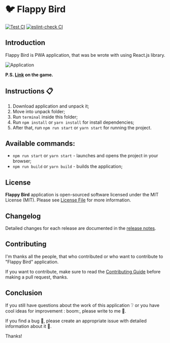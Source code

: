 # :bird: Flappy Bird

[![Test CI](https://github.com/corocoto/flappy-bird/workflows/test/badge.svg)](https://github.com/corocoto/flappy-bird/actions)
[![eslint-check CI](https://github.com/corocoto/flappy-bird/workflows/eslint-check/badge.svg)](https://github.com/corocoto/flappy-bird/actions)

## Introduction

Flappy Bird is PWA application, that was be wrote with using React.js library.

![Application](https://user-images.githubusercontent.com/37180024/82160962-99759d00-98a1-11ea-865d-1ef0c5f27144.gif)

**P.S. [Link](https://corocoto.github.io/flappy-bird/) on the game.**

## Instructions :clipboard:

1. Download application and unpack it;
2. Move into unpack folder;
3. Run `terminal` inside this folder;
4. Run `npm install` or `yarn install` for install dependencies;
5. After that, run `npm run start` or `yarn start`  for running the project.

## Available commands:

- ```npm run start``` or ```yarn start``` - launches and opens the project in your browser;
- ```npm run build``` or ```yarn build``` - builds the application;

## License

**Flappy Bird** application is open-sourced software licensed under the MIT License (MIT). Please
see [License File](LICENSE) for more information.

## Changelog

Detailed changes for each release are documented in the [release notes](CHANGELOG.md).

## Contributing

I'm thanks all the people, that who contributed or who want to contribute to "Flappy Bird" application.

If you want to contribute, make sure to read the [Contributing Guide](CONTRIBUTING.md) before making a pull request,
thanks.

## Conclusion

If you still have questions about the work of this application :grey_question: or you have cool ideas for improvement :
boom:, please write to me :email:.

If you find a bug :bug:, please create an appropriate issue with detailed information about it :speech_balloon:.

Thanks!
